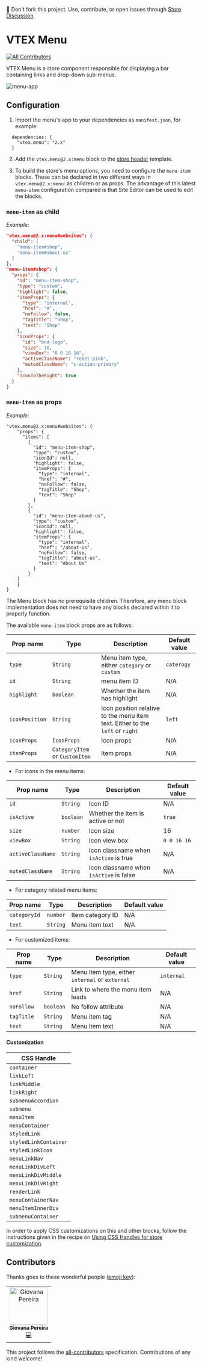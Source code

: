 📢 Don't fork this project. Use, contribute, or open issues through [Store Discussion](https://github.com/vtex-apps/store-discussion).

# VTEX Menu

[![All Contributors](https://img.shields.io/badge/all_contributors-1-orange.svg?style=flat-square)](#contributors)

VTEX Menu is a store component responsible for displaying a bar containing links and drop-down sub-menus. 

![menu-app](https://user-images.githubusercontent.com/52087100/68619014-5af1c680-04a9-11ea-9cdc-23468bd55c23.png)

## Configuration

1. Import the menu's app to your dependencies as `manifest.json`, for example:

```
  dependencies: {
    "vtex.menu": "2.x"
  }
```
2. Add the `vtex.menu@2.x:menu` block to the [store header](https://github.com/vtex-apps/store-header/blob/master/store/interfaces.json) template.

3. To build the store's menu options, you need to configure the `menu-item` blocks. These can be declared in two different ways in `vtex.menu@2.x:menu`: as children or as props. The advantage of this latest `menu-item` configuration compared is that Site Editor can be used to edit the blocks. 

### `menu-item` as child 

_Example:_

```json
"vtex.menu@2.x:menu#websites": {
  "child": [
    "menu-item#shop",
    "menu-item#about-us"
  ]
},
"menu-item#shop": {
  "props": {
    "id": "menu-item-shop",
    "type": "custom",
    "highlight": false,
    "itemProps": {
      "type": "internal",
      "href": "#",
      "noFollow": false,
      "tagTitle": "Shop",
      "text": "Shop"
    },
    "iconProps": {
      "id": "bnd-logo",
      "size": 16,
      "viewBox": "0 0 16 16",
      "activeClassName": "rebel-pink",
      "mutedClassName": "c-action-primary"
    },
    "iconToTheRight": true
  }
}
```

### `menu-item` as props

_Example:_

```
"vtex.menu@2.x:menu#websites": {
    "props": {
      "items": [
        {
          "id": "menu-item-shop",
          "type": "custom",
          "iconId": null,
          "highlight": false,
          "itemProps": {
            "type": "internal",
            "href": "#",
            "noFollow": false,
            "tagTitle": "Shop",
            "text": "Shop"
          }
        },
        {
          "id": "menu-item-about-us",
          "type": "custom",
          "iconId": null,
          "highlight": false,
          "itemProps": {
            "type": "internal",
            "href": "/about-us",
            "noFollow": false,
            "tagTitle": "about-us",
            "text": "About Us"
          }
        }
    ]
    }
}
```

<div class="alert alert-info">
The Menu block has no prerequisite children. Therefore, any menu block implementation does not need to have any blocks declared within it to properly function. 
</div>

The available `menu-item` block props are as follows:

| Prop name      | Type     | Description                                          | Default value |
| -------------- | -------- | ---------------------------------------------------- | ------------- |
| `type`         | `String` | Menu item type, either `category` or `custom`                                            | `caterogy`           |
| `id`         | `String` | menu item ID                                           | N/A           |
| `highlight`         | `boolean` | Whether the item has highlight                                            | N/A           |
| `iconPosition`         | `String` | Icon position relative to the menu item text. Either to the `left` or `right`                                           | `left`          |
| `iconProps`         | `IconProps` | Icon props                                           | N/A           |
| `itemProps`         | `CategoryItem` or `CustomItem` | Item props                                           | N/A           |
- For icons in the menu items:

| Prop name      | Type     | Description                                          | Default value |
| -------------- | -------- | ---------------------------------------------------- | ------------- |
| `id`         | `String` | Icon ID  | N/A           |
| `isActive`         | `boolean` | Whether the item is active or not | `true`          |
| `size`         | `number` | Icon size | 16           |
| `viewBox`         | `String` | Icon view box   | `0 0 16 16`           |
| `activeClassName`         | `String` | Icon classname when `isActive` is true  | N/A           |
| `mutedClassName`         | `String` | Icon classname when `isActive` is false  | N/A           |

- For category related menu items:

| Prop name      | Type     | Description                                          | Default value |
| -------------- | -------- | ---------------------------------------------------- | ------------- |
| `categoryId`         | `number` | Item category ID  | N/A           |
| `text`         | `String` | Menu item text  | N/A          |

- For customized items:

| Prop name      | Type     | Description                                          | Default value |
| -------------- | -------- | ---------------------------------------------------- | ------------- |
| `type`         | `String` | Menu item type, either `internal` or `external` | `internal`           |
| `href`         | `String` |  Link to where the menu item leads  | N/A |
| `noFollow`         | `boolean` | No follow attribute  | N/A          |
| `tagTitle`         | `String` | Menu item tag  | N/A          |
| `text`         | `String` | Menu item text  | N/A          |

#### Customization

| CSS Handle             |
| -----------------------|
| `container`            |
| `linkLeft`             |
| `linkMiddle`           |
| `linkRight`            |
| `submenuAccordion`     |
| `submenu`              |
| `menuItem`             |
| `menuContainer`        |
| `styledLink`           |
| `styledLinkContainer`  |
| `styledLinkIcon`       |
| `menuLinkNav`          |
| `menuLinkDivLeft`      |
| `menuLinkDivMiddle`    |
| `menuLinkDivRight`     |
| `renderLink`           |
| `menuContainerNav`     |
| `menuItemInnerDiv`     |
| `submenuContainer`     |

In order to apply CSS customizations on this and other blocks, follow the instructions given in the recipe on [Using CSS Handles for store customization](https://vtex.io/docs/recipes/style/using-css-handles-for-store-customization). 

## Contributors

Thanks goes to these wonderful people ([emoji key](https://allcontributors.org/docs/en/emoji-key)):

<!-- ALL-CONTRIBUTORS-LIST:START - Do not remove or modify this section -->
<!-- prettier-ignore -->
<table><tr><td align="center"><a href="http://giovanapereira.com.br/"><img src="https://avatars3.githubusercontent.com/u/26018620?v=4" width="100px;" alt="Giovana Pereira"/><br /><sub><b>Giovana Pereira</b></sub></a><br /><a href="https://github.com/vtex-apps/menu/commits?author=giovanapereira" title="Code">💻</a></td></tr></table>

<!-- ALL-CONTRIBUTORS-LIST:END -->

This project follows the [all-contributors](https://github.com/all-contributors/all-contributors) specification. Contributions of any kind welcome!

